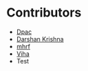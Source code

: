  # Contributors

- [Dpac](https://github.com/ldpacl)
- [Darshan Krishna](https;//github.com/DarshanKrishna-DK)
- [mhrf](https://github.com/kpmhrf08)
- [Viha](https://github.com/VihaShomikha)
- Test
